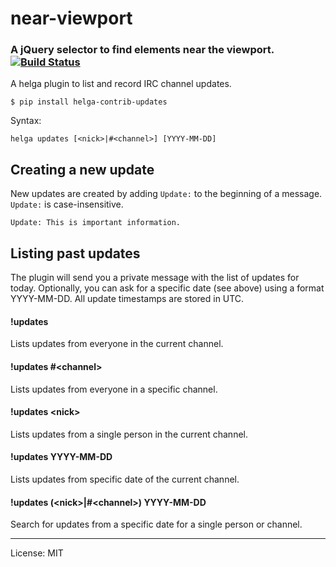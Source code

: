 # near-viewport
### A jQuery selector to find elements near the viewport. [![Build Status](https://travis-ci.org/cobbdb/jsinclude.svg?branch=master)](https://travis-ci.org/cobbdb/jsinclude)

A helga plugin to list and record IRC channel updates.

    $ pip install helga-contrib-updates

Syntax:

    helga updates [<nick>|#<channel>] [YYYY-MM-DD]


## Creating a new update

New updates are created by adding ```Update:``` to the beginning of a message.
```Update:``` is case-insensitive.

    Update: This is important information.


## Listing past updates

The plugin will send you a private message with the list of updates for today.
Optionally, you can ask for a specific date (see above) using a format YYYY-MM-DD.
All update timestamps are stored in UTC.

#### !updates
Lists updates from everyone in the current channel.

#### !updates #&lt;channel&gt;
Lists updates from everyone in a specific channel.

#### !updates &lt;nick&gt;
Lists updates from a single person in the current channel.

#### !updates YYYY-MM-DD
Lists updates from specific date of the current channel.

#### !updates (&lt;nick&gt;|#&lt;channel&gt;) YYYY-MM-DD
Search for updates from a specific date for a single person or channel.

---------
License: MIT
